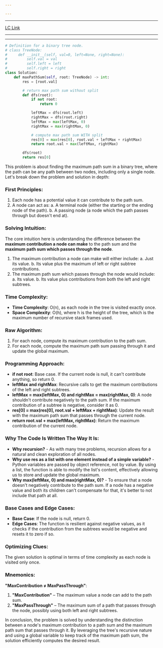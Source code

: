 ```yaml
---

---
```

---
[LC Link](https://leetcode.com/problems/binary-tree-maximum-path-sum/)

---
---

```python
# Definition for a binary tree node.
# class TreeNode:
#     def __init__(self, val=0, left=None, right=None):
#         self.val = val
#         self.left = left
#         self.right = right
class Solution:
    def maxPathSum(self, root: TreeNode) -> int:
        res = [root.val]

        # return max path sum without split
        def dfs(root):
            if not root:
                return 0

            leftMax = dfs(root.left)
            rightMax = dfs(root.right)
            leftMax = max(leftMax, 0)
            rightMax = max(rightMax, 0)

            # compute max path sum WITH split
            res[0] = max(res[0], root.val + leftMax + rightMax)
            return root.val + max(leftMax, rightMax)

        dfs(root)
        return res[0]

```

This problem is about finding the maximum path sum in a binary tree, where the path can be any path between two nodes, including only a single node. Let's break down the problem and solution in depth:

### First Principles:
1. Each node has a potential value it can contribute to the path sum.
2. A node can act as:
   a. A terminal node (either the starting or the ending node of the path).
   b. A passing node (a node which the path passes through but doesn't end at).

### Solving Intuition:
The core intuition here is understanding the difference between the **maximum contribution a node can make** to the path sum and the **maximum path sum which passes through the node**.

1. The maximum contribution a node can make will either include:
   a. Just its value.
   b. Its value plus the maximum of left or right subtree contributions.
2. The maximum path sum which passes through the node would include:
   a. Its value.
   b. Its value plus contributions from both the left and right subtrees.

### Time Complexity:
- **Time Complexity**: O(n), as each node in the tree is visited exactly once.
- **Space Complexity**: O(h), where h is the height of the tree, which is the maximum number of recursive stack frames used.

### Raw Algorithm:
1. For each node, compute its maximum contribution to the path sum.
2. For each node, compute the maximum path sum passing through it and update the global maximum.

### Programming Approach:
- **if not root**: Base case. If the current node is null, it can't contribute anything, so return 0.
- **leftMax and rightMax**: Recursive calls to get the maximum contributions of the left and right subtrees.
- **leftMax = max(leftMax, 0) and rightMax = max(rightMax, 0)**: A node shouldn't contribute negatively to the path sum. If the maximum contribution of a subtree is negative, consider it as 0.
- **res[0] = max(res[0], root.val + leftMax + rightMax)**: Update the result with the maximum path sum that passes through the current node.
- **return root.val + max(leftMax, rightMax)**: Return the maximum contribution of the current node.

### Why The Code Is Written The Way It Is:
- **Why recursion?** - As with many tree problems, recursion allows for a natural and clean exploration of all nodes.
- **Why use res as a list with one element instead of a simple variable?** - Python variables are passed by object reference, not by value. By using a list, the function is able to modify the list's content, effectively allowing us to store and update the global maximum.
- **Why max(leftMax, 0) and max(rightMax, 0)?** - To ensure that a node doesn't negatively contribute to the path sum. If a node has a negative value and both its children can't compensate for that, it's better to not include that path at all.

### Base Cases and Edge Cases:
- **Base Case**: If the node is null, return 0.
- **Edge Cases**: The function is resilient against negative values, as it checks if the contribution from the subtrees would be negative and resets it to zero if so.

### Optimizing Clues:
The given solution is optimal in terms of time complexity as each node is visited only once.

### Mnemonics:
**"MaxContribution ≠ MaxPassThrough"**:
1. **"MaxContribution"** – The maximum value a node can add to the path sum.
2. **"MaxPassThrough"** – The maximum sum of a path that passes through the node, possibly using both left and right subtrees.

In conclusion, the problem is solved by understanding the distinction between a node's maximum contribution to a path sum and the maximum path sum that passes through it. By leveraging the tree's recursive nature and using a global variable to keep track of the maximum path sum, the solution efficiently computes the desired result.